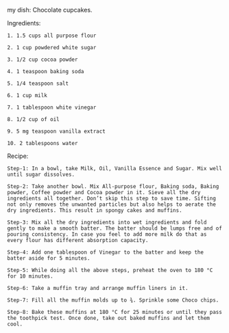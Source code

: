my dish: 
 Chocolate cupcakes.

Ingredients:

    1. 1.5 cups all purpose flour 

    2. 1 cup powdered white sugar 

    3. 1/2 cup cocoa powder 

    4. 1 teaspoon baking soda

    5. 1/4 teaspoon salt

    6. 1 cup milk

    7. 1 tablespoon white vinegar

    8. 1/2 cup of oil

    9. 5 mg teaspoon vanilla extract

    10. 2 tablespoons water 

Recipe: 

    Step-1: In a bowl, take Milk, Oil, Vanilla Essence and Sugar. Mix well until sugar dissolves.

    Step-2: Take another bowl. Mix All-purpose flour, Baking soda, Baking powder, Coffee powder and Cocoa powder in it. Sieve all the dry ingredients all together. Don’t skip this step to save time. Sifting not only removes the unwanted particles but also helps to aerate the dry ingredients. This result in spongy cakes and muffins.

    Step-3: Mix all the dry ingredients into wet ingredients and fold gently to make a smooth batter. The batter should be lumps free and of pouring consistency. In case you feel to add more milk do that as every flour has different absorption capacity. 

    Step-4: Add one tablespoon of Vinegar to the batter and keep the batter aside for 5 minutes.

    Step-5: While doing all the above steps, preheat the oven to 180 °C for 10 minutes.

    Step-6: Take a muffin tray and arrange muffin liners in it.

    Step-7: Fill all the muffin molds up to ¾. Sprinkle some Choco chips.

    Step-8: Bake these muffins at 180 °C for 25 minutes or until they pass the toothpick test. Once done, take out baked muffins and let them cool. 

